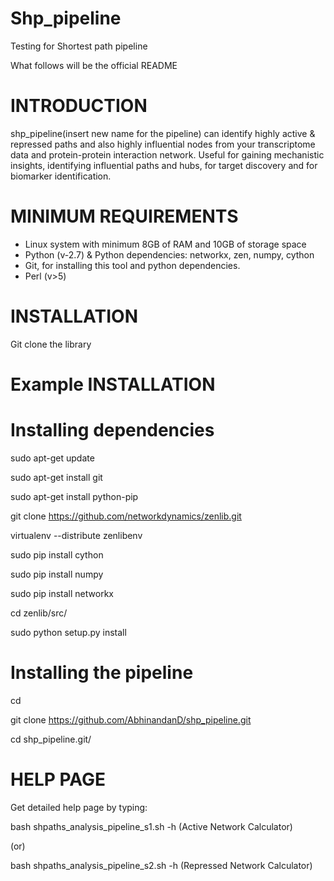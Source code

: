 # Shp_pipeline

Testing for Shortest path pipeline

What follows will be the official README

# INTRODUCTION

shp_pipeline(insert new name for the pipeline) can identify highly active & repressed paths and also highly influential nodes from your transcriptome data and protein-protein interaction network. Useful for gaining mechanistic insights, identifying influential paths and hubs, for target discovery and for biomarker identification.

# MINIMUM REQUIREMENTS
* Linux system with minimum 8GB of RAM and 10GB of storage space
* Python (v-2.7) & Python dependencies: networkx, zen, numpy, cython
* Git, for installing this tool and python dependencies.
* Perl (v>5)

# INSTALLATION
Git clone the library

# Example INSTALLATION

 # Installing dependencies
  sudo apt-get update
  
  sudo apt-get install git
  
  sudo apt-get install python-pip
  
  git clone https://github.com/networkdynamics/zenlib.git
  
  virtualenv --distribute zenlibenv
  
  sudo pip install cython
  
  sudo pip install numpy
  
  sudo pip install networkx
  
  cd zenlib/src/
  
  sudo python setup.py install
  
  
 # Installing the pipeline
  cd
  
  git clone https://github.com/AbhinandanD/shp_pipeline.git
  
  cd shp_pipeline.git/

# HELP PAGE
Get detailed help page by typing:

bash shpaths_analysis_pipeline_s1.sh -h (Active Network Calculator)

(or)

bash shpaths_analysis_pipeline_s2.sh -h (Repressed Network Calculator)
